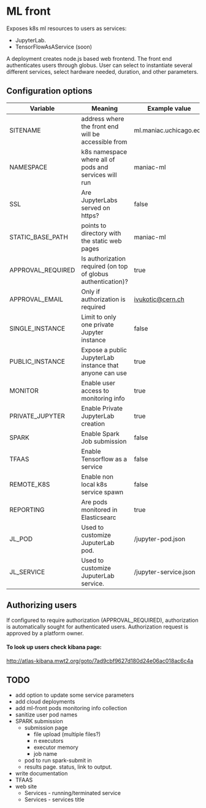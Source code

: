 # ML front

Exposes k8s ml resources to users as services:
* JupyterLab.
* TensorFlowAsAService (soon)

A deployment creates node.js based web frontend. The front end authenticates users through globus. User can select to instantiate several different services, select hardware needed, duration, and other parameters. 

## Configuration options

 Variable | Meaning | Example value 
----|----|----
 SITENAME | address where the front end will be accessible from  | ml.maniac.uchicago.edu
 NAMESPACE| k8s namespace where all of pods and services will run | maniac-ml 
 SSL | Are JupyterLabs served on https? |false
 STATIC_BASE_PATH | points to directory with the static web pages | maniac-ml 
 APPROVAL_REQUIRED | Is authorization required (on top of globus authentication)? | true 
 APPROVAL_EMAIL | Only if authorization is required | ivukotic@cern.ch 
 SINGLE_INSTANCE | Limit to only one private Jupyter instance| false 
 PUBLIC_INSTANCE | Expose a public JupyterLab instance that anyone can use | true 
 MONITOR | Enable user access to monitoring info | true  
 PRIVATE_JUPYTER | Enable Private JupyterLab creation | true 
 SPARK | Enable Spark Job submission | false 
 TFAAS | Enable Tensorflow as a service | false 
 REMOTE_K8S | Enable non local k8s service spawn | false 
 REPORTING | Are pods monitored in Elasticsearc | true 
 JL_POD | Used to customize JuputerLab pod. | /jupyter-pod.json 
 JL_SERVICE | Used to customize JuputerLab service. | /jupyter-service.json 



## Authorizing users

If configured to require authorization (APPROVAL_REQUIRED), authorization is automatically sought for authenticated users. Authorization request is approved by a platform owner.  

#### To look up users check kibana page: 
http://atlas-kibana.mwt2.org/goto/7ad9cbf9627d180d24e06ac018ac6c4a


## TODO
* add option to update some service parameters
* add cloud deployments
* add ml-front pods monitoring info collection
* sanitize user pod names
* SPARK submission
    * submission page
        * file upload (multiple files?)
        * n executors
        * executor memory
        * job name
    * pod to run spark-submit in
    * results page. status, link to output.
* write documentation
* TFAAS
* web site
    * Services - running/terminated service
    * Services - services title
